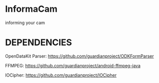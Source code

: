 InformaCam
==========

informing your cam

DEPENDENCIES
============

OpenDataKit Parser: https://github.com/guardianproject/ODKFormParser

FFMPEG: https://github.com/guardianproject/android-ffmpeg-java

IOCipher: https://github.com/guardianproject/IOCipher

